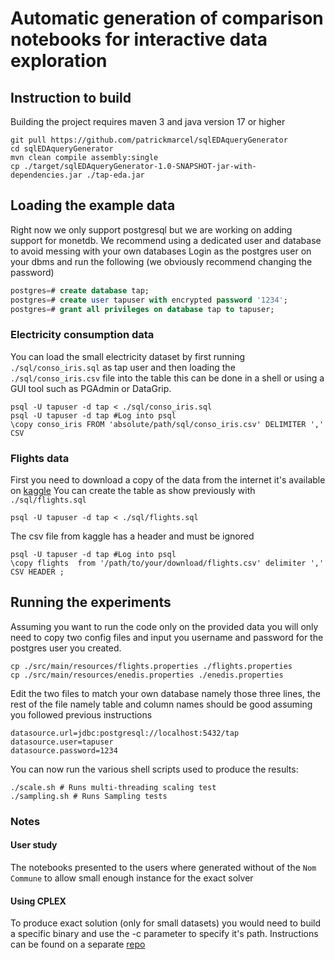 # Automatic generation of comparison notebooks for interactive data exploration

## Instruction to build
Building the project requires maven 3 and java version 17 or higher
```shell
git pull https://github.com/patrickmarcel/sqlEDAqueryGenerator
cd sqlEDAqueryGenerator
mvn clean compile assembly:single
cp ./target/sqlEDAqueryGenerator-1.0-SNAPSHOT-jar-with-dependencies.jar ./tap-eda.jar
```

## Loading the example data
Right now we only support postgresql but we are working on adding support for monetdb.
We recommend using a dedicated user and database to avoid messing with your own databases 
Login as the postgres user on your dbms and run the following (we obviously recommend changing the password)
````sql
postgres=# create database tap;
postgres=# create user tapuser with encrypted password '1234';
postgres=# grant all privileges on database tap to tapuser;
````
### Electricity consumption data
You can load the small electricity dataset by first running `./sql/conso_iris.sql` as tap user and then loading the `./sql/conso_iris.csv` file into the table
this can be done in a shell or using a GUI tool such as PGAdmin or DataGrip.
```shell
psql -U tapuser -d tap < ./sql/conso_iris.sql
psql -U tapuser -d tap #Log into psql
\copy conso_iris FROM 'absolute/path/sql/conso_iris.csv' DELIMITER ',' CSV
```

### Flights data
First you need to download a copy of the data from the internet it's available on [kaggle](https://www.kaggle.com/usdot/flight-delays)
You can create the table as show previously with `./sql/flights.sql`
```shell
psql -U tapuser -d tap < ./sql/flights.sql
```
The csv file from kaggle has a header and must be ignored
```shell
psql -U tapuser -d tap #Log into psql
\copy flights  from '/path/to/your/download/flights.csv' delimiter ',' CSV HEADER ;
```

## Running the experiments
Assuming you want to run the code only on the provided data you will only need to copy two config files and input you username and password for the postgres user you created.
```shell
cp ./src/main/resources/flights.properties ./flights.properties
cp ./src/main/resources/enedis.properties ./enedis.properties
```

Edit the two files to match your own database namely those three lines, the rest of the file namely table and column names should be good assuming you followed previous instructions
```properties
datasource.url=jdbc:postgresql://localhost:5432/tap
datasource.user=tapuser
datasource.password=1234
```

You can now run the various shell scripts used to produce the results:
```shell
./scale.sh # Runs multi-threading scaling test
./sampling.sh # Runs Sampling tests
```

### Notes
#### User study
The notebooks presented to the users where generated without of the `Nom Commune` to allow small enough instance for the exact solver

#### Using CPLEX
To produce exact solution (only for small datasets) you would need to build a specific binary and use the -c parameter to specify it's path.
Instructions can be found on a separate [repo](https://github.com/Blobfish-LIFAT/Cplex-TAP)
